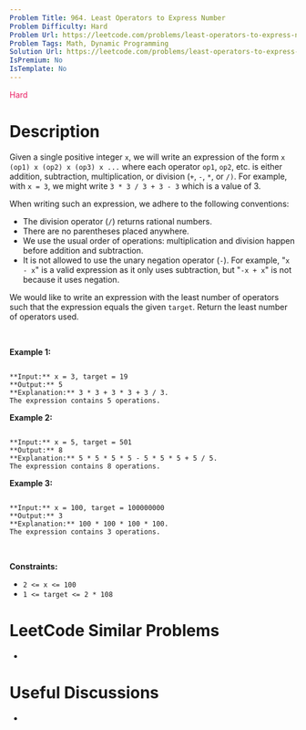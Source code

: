 ```yaml
---
Problem Title: 964. Least Operators to Express Number
Problem Difficulty: Hard
Problem Url: https://leetcode.com/problems/least-operators-to-express-number/
Problem Tags: Math, Dynamic Programming
Solution Url: https://leetcode.com/problems/least-operators-to-express-number/solution/
IsPremium: No
IsTemplate: No
---
```


<span style="color: rgb(233, 30, 99);">Hard</span>

# Description

Given a single positive integer `x`, we will write an expression of the form `x (op1) x (op2) x (op3) x ...` where each operator `op1`, `op2`, etc. is either addition, subtraction, multiplication, or division (`+`, `-`, `*`, or `/)`. For example, with `x = 3`, we might write `3 * 3 / 3 + 3 - 3` which is a value of 3.


When writing such an expression, we adhere to the following conventions:


* The division operator (`/`) returns rational numbers.
* There are no parentheses placed anywhere.
* We use the usual order of operations: multiplication and division happen before addition and subtraction.
* It is not allowed to use the unary negation operator (`-`). For example, "`x - x`" is a valid expression as it only uses subtraction, but "`-x + x`" is not because it uses negation.


We would like to write an expression with the least number of operators such that the expression equals the given `target`. Return the least number of operators used.


 


**Example 1:**



```

**Input:** x = 3, target = 19
**Output:** 5
**Explanation:** 3 * 3 + 3 * 3 + 3 / 3.
The expression contains 5 operations.

```

**Example 2:**



```

**Input:** x = 5, target = 501
**Output:** 8
**Explanation:** 5 * 5 * 5 * 5 - 5 * 5 * 5 + 5 / 5.
The expression contains 8 operations.

```

**Example 3:**



```

**Input:** x = 100, target = 100000000
**Output:** 3
**Explanation:** 100 * 100 * 100 * 100.
The expression contains 3 operations.

```

 


**Constraints:**


* `2 <= x <= 100`
* `1 <= target <= 2 * 108`




# LeetCode Similar Problems

- []()

# Useful Discussions

- []()
